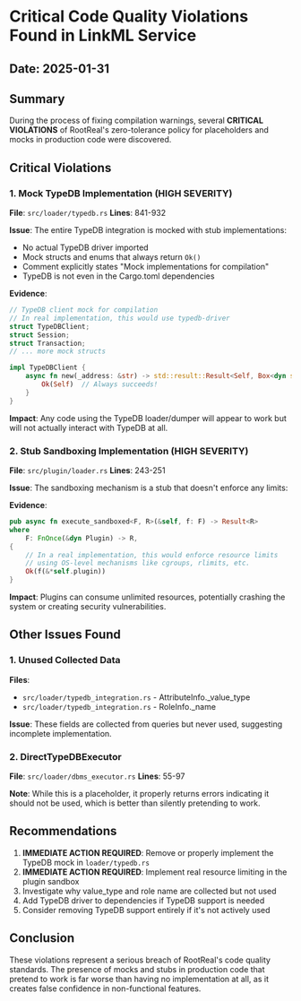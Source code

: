 # Critical Code Quality Violations Found in LinkML Service

## Date: 2025-01-31

## Summary
During the process of fixing compilation warnings, several **CRITICAL VIOLATIONS** of RootReal's zero-tolerance policy for placeholders and mocks in production code were discovered.

## Critical Violations

### 1. Mock TypeDB Implementation (HIGH SEVERITY)
**File**: `src/loader/typedb.rs`
**Lines**: 841-932

**Issue**: The entire TypeDB integration is mocked with stub implementations:
- No actual TypeDB driver imported
- Mock structs and enums that always return `Ok()`
- Comment explicitly states "Mock implementations for compilation"
- TypeDB is not even in the Cargo.toml dependencies

**Evidence**:
```rust
// TypeDB client mock for compilation
// In real implementation, this would use typedb-driver
struct TypeDBClient;
struct Session;
struct Transaction;
// ... more mock structs

impl TypeDBClient {
    async fn new(_address: &str) -> std::result::Result<Self, Box<dyn std::error::Error + Send + Sync>> {
        Ok(Self)  // Always succeeds!
    }
}
```

**Impact**: Any code using the TypeDB loader/dumper will appear to work but will not actually interact with TypeDB at all.

### 2. Stub Sandboxing Implementation (HIGH SEVERITY)
**File**: `src/plugin/loader.rs`
**Lines**: 243-251

**Issue**: The sandboxing mechanism is a stub that doesn't enforce any limits:

**Evidence**:
```rust
pub async fn execute_sandboxed<F, R>(&self, f: F) -> Result<R>
where
    F: FnOnce(&dyn Plugin) -> R,
{
    // In a real implementation, this would enforce resource limits
    // using OS-level mechanisms like cgroups, rlimits, etc.
    Ok(f(&*self.plugin))
}
```

**Impact**: Plugins can consume unlimited resources, potentially crashing the system or creating security vulnerabilities.

## Other Issues Found

### 1. Unused Collected Data
**Files**: 
- `src/loader/typedb_integration.rs` - AttributeInfo._value_type
- `src/loader/typedb_integration.rs` - RoleInfo._name

**Issue**: These fields are collected from queries but never used, suggesting incomplete implementation.

### 2. DirectTypeDBExecutor
**File**: `src/loader/dbms_executor.rs`
**Lines**: 55-97

**Note**: While this is a placeholder, it properly returns errors indicating it should not be used, which is better than silently pretending to work.

## Recommendations

1. **IMMEDIATE ACTION REQUIRED**: Remove or properly implement the TypeDB mock in `loader/typedb.rs`
2. **IMMEDIATE ACTION REQUIRED**: Implement real resource limiting in the plugin sandbox
3. Investigate why value_type and role name are collected but not used
4. Add TypeDB driver to dependencies if TypeDB support is needed
5. Consider removing TypeDB support entirely if it's not actively used

## Conclusion

These violations represent a serious breach of RootReal's code quality standards. The presence of mocks and stubs in production code that pretend to work is far worse than having no implementation at all, as it creates false confidence in non-functional features.
